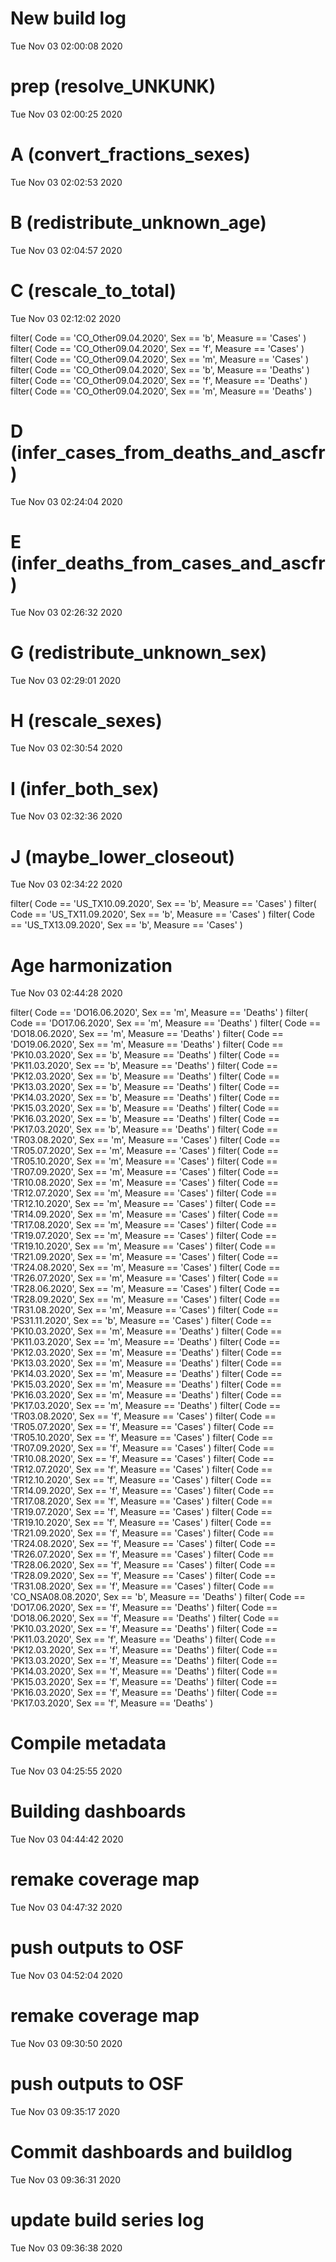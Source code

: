 
# New build log 
 Tue Nov 03 02:00:08 2020 


# prep (resolve_UNKUNK) 
 Tue Nov 03 02:00:25 2020 


# A (convert_fractions_sexes) 
 Tue Nov 03 02:02:53 2020 


# B (redistribute_unknown_age) 
 Tue Nov 03 02:04:57 2020 


# C (rescale_to_total) 
 Tue Nov 03 02:12:02 2020 

filter( Code == 'CO_Other09.04.2020', Sex == 'b', Measure == 'Cases' )
filter( Code == 'CO_Other09.04.2020', Sex == 'f', Measure == 'Cases' )
filter( Code == 'CO_Other09.04.2020', Sex == 'm', Measure == 'Cases' )
filter( Code == 'CO_Other09.04.2020', Sex == 'b', Measure == 'Deaths' )
filter( Code == 'CO_Other09.04.2020', Sex == 'f', Measure == 'Deaths' )
filter( Code == 'CO_Other09.04.2020', Sex == 'm', Measure == 'Deaths' )

# D (infer_cases_from_deaths_and_ascfr) 
 Tue Nov 03 02:24:04 2020 


# E (infer_deaths_from_cases_and_ascfr) 
 Tue Nov 03 02:26:32 2020 


# G (redistribute_unknown_sex) 
 Tue Nov 03 02:29:01 2020 


# H (rescale_sexes) 
 Tue Nov 03 02:30:54 2020 


# I (infer_both_sex) 
 Tue Nov 03 02:32:36 2020 


# J (maybe_lower_closeout) 
 Tue Nov 03 02:34:22 2020 

filter( Code == 'US_TX10.09.2020', Sex == 'b', Measure == 'Cases' )
filter( Code == 'US_TX11.09.2020', Sex == 'b', Measure == 'Cases' )
filter( Code == 'US_TX13.09.2020', Sex == 'b', Measure == 'Cases' )

# Age harmonization 
 Tue Nov 03 02:44:28 2020 

filter( Code == 'DO16.06.2020', Sex == 'm', Measure == 'Deaths' )
filter( Code == 'DO17.06.2020', Sex == 'm', Measure == 'Deaths' )
filter( Code == 'DO18.06.2020', Sex == 'm', Measure == 'Deaths' )
filter( Code == 'DO19.06.2020', Sex == 'm', Measure == 'Deaths' )
filter( Code == 'PK10.03.2020', Sex == 'b', Measure == 'Deaths' )
filter( Code == 'PK11.03.2020', Sex == 'b', Measure == 'Deaths' )
filter( Code == 'PK12.03.2020', Sex == 'b', Measure == 'Deaths' )
filter( Code == 'PK13.03.2020', Sex == 'b', Measure == 'Deaths' )
filter( Code == 'PK14.03.2020', Sex == 'b', Measure == 'Deaths' )
filter( Code == 'PK15.03.2020', Sex == 'b', Measure == 'Deaths' )
filter( Code == 'PK16.03.2020', Sex == 'b', Measure == 'Deaths' )
filter( Code == 'PK17.03.2020', Sex == 'b', Measure == 'Deaths' )
filter( Code == 'TR03.08.2020', Sex == 'm', Measure == 'Cases' )
filter( Code == 'TR05.07.2020', Sex == 'm', Measure == 'Cases' )
filter( Code == 'TR05.10.2020', Sex == 'm', Measure == 'Cases' )
filter( Code == 'TR07.09.2020', Sex == 'm', Measure == 'Cases' )
filter( Code == 'TR10.08.2020', Sex == 'm', Measure == 'Cases' )
filter( Code == 'TR12.07.2020', Sex == 'm', Measure == 'Cases' )
filter( Code == 'TR12.10.2020', Sex == 'm', Measure == 'Cases' )
filter( Code == 'TR14.09.2020', Sex == 'm', Measure == 'Cases' )
filter( Code == 'TR17.08.2020', Sex == 'm', Measure == 'Cases' )
filter( Code == 'TR19.07.2020', Sex == 'm', Measure == 'Cases' )
filter( Code == 'TR19.10.2020', Sex == 'm', Measure == 'Cases' )
filter( Code == 'TR21.09.2020', Sex == 'm', Measure == 'Cases' )
filter( Code == 'TR24.08.2020', Sex == 'm', Measure == 'Cases' )
filter( Code == 'TR26.07.2020', Sex == 'm', Measure == 'Cases' )
filter( Code == 'TR28.06.2020', Sex == 'm', Measure == 'Cases' )
filter( Code == 'TR28.09.2020', Sex == 'm', Measure == 'Cases' )
filter( Code == 'TR31.08.2020', Sex == 'm', Measure == 'Cases' )
filter( Code == 'PS31.11.2020', Sex == 'b', Measure == 'Cases' )
filter( Code == 'PK10.03.2020', Sex == 'm', Measure == 'Deaths' )
filter( Code == 'PK11.03.2020', Sex == 'm', Measure == 'Deaths' )
filter( Code == 'PK12.03.2020', Sex == 'm', Measure == 'Deaths' )
filter( Code == 'PK13.03.2020', Sex == 'm', Measure == 'Deaths' )
filter( Code == 'PK14.03.2020', Sex == 'm', Measure == 'Deaths' )
filter( Code == 'PK15.03.2020', Sex == 'm', Measure == 'Deaths' )
filter( Code == 'PK16.03.2020', Sex == 'm', Measure == 'Deaths' )
filter( Code == 'PK17.03.2020', Sex == 'm', Measure == 'Deaths' )
filter( Code == 'TR03.08.2020', Sex == 'f', Measure == 'Cases' )
filter( Code == 'TR05.07.2020', Sex == 'f', Measure == 'Cases' )
filter( Code == 'TR05.10.2020', Sex == 'f', Measure == 'Cases' )
filter( Code == 'TR07.09.2020', Sex == 'f', Measure == 'Cases' )
filter( Code == 'TR10.08.2020', Sex == 'f', Measure == 'Cases' )
filter( Code == 'TR12.07.2020', Sex == 'f', Measure == 'Cases' )
filter( Code == 'TR12.10.2020', Sex == 'f', Measure == 'Cases' )
filter( Code == 'TR14.09.2020', Sex == 'f', Measure == 'Cases' )
filter( Code == 'TR17.08.2020', Sex == 'f', Measure == 'Cases' )
filter( Code == 'TR19.07.2020', Sex == 'f', Measure == 'Cases' )
filter( Code == 'TR19.10.2020', Sex == 'f', Measure == 'Cases' )
filter( Code == 'TR21.09.2020', Sex == 'f', Measure == 'Cases' )
filter( Code == 'TR24.08.2020', Sex == 'f', Measure == 'Cases' )
filter( Code == 'TR26.07.2020', Sex == 'f', Measure == 'Cases' )
filter( Code == 'TR28.06.2020', Sex == 'f', Measure == 'Cases' )
filter( Code == 'TR28.09.2020', Sex == 'f', Measure == 'Cases' )
filter( Code == 'TR31.08.2020', Sex == 'f', Measure == 'Cases' )
filter( Code == 'CO_NSA08.08.2020', Sex == 'b', Measure == 'Deaths' )
filter( Code == 'DO17.06.2020', Sex == 'f', Measure == 'Deaths' )
filter( Code == 'DO18.06.2020', Sex == 'f', Measure == 'Deaths' )
filter( Code == 'PK10.03.2020', Sex == 'f', Measure == 'Deaths' )
filter( Code == 'PK11.03.2020', Sex == 'f', Measure == 'Deaths' )
filter( Code == 'PK12.03.2020', Sex == 'f', Measure == 'Deaths' )
filter( Code == 'PK13.03.2020', Sex == 'f', Measure == 'Deaths' )
filter( Code == 'PK14.03.2020', Sex == 'f', Measure == 'Deaths' )
filter( Code == 'PK15.03.2020', Sex == 'f', Measure == 'Deaths' )
filter( Code == 'PK16.03.2020', Sex == 'f', Measure == 'Deaths' )
filter( Code == 'PK17.03.2020', Sex == 'f', Measure == 'Deaths' )

# Compile metadata 
 Tue Nov 03 04:25:55 2020 


# Building dashboards 
 Tue Nov 03 04:44:42 2020 


# remake coverage map 
 Tue Nov 03 04:47:32 2020 


# push outputs to OSF 
 Tue Nov 03 04:52:04 2020 


# remake coverage map 
 Tue Nov 03 09:30:50 2020 


# push outputs to OSF 
 Tue Nov 03 09:35:17 2020 


# Commit dashboards and buildlog 
 Tue Nov 03 09:36:31 2020 


# update build series log 
 Tue Nov 03 09:36:38 2020 

